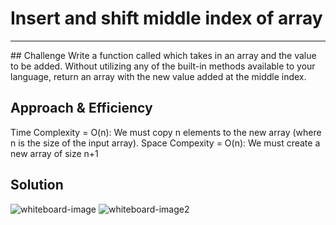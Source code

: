 # Insert and shift middle index of array
<hr/>
## Challenge
Write a function called which takes in an array and the value to be added. Without utilizing any of the built-in methods available to your language, return an array with the new value added at the middle index.

## Approach & Efficiency
Time Complexity = O(n): We must copy n elements to the new array (where n is the size of the input array).
Space Compexity = O(n): We must create a new array of size n+1

## Solution
![whiteboard-image](assets/arrayShift1)
![whiteboard-image2](assets/arrayShift2)
